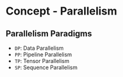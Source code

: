 # Concept - Parallelism

## Parallelism Paradigms

- `DP`: Data Parallelism
- `PP`: Pipeline Parallelism
- `TP`: Tensor Parallelism
- `SP`: Sequence Parallelism
